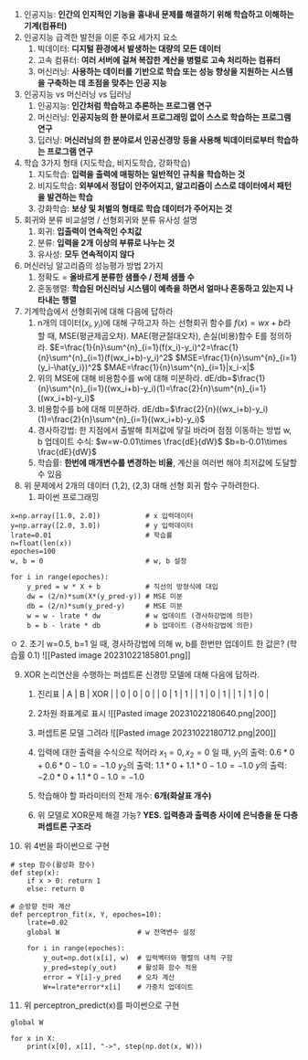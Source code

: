 1. 인공지능: **인간의 인지적인 기능을 흉내내 문제를 해결하기 위해 학습하고 이해하는 기계(컴퓨터)**
2. 인공지능 급격한 발전을 이룬 주요 세가지 요소
	1. 빅데이터: **디지털 환경에서 발생하는 대량의 모든 데이터**
	2. 고속 컴퓨터: **여러 서버에 걸쳐 복잡한 계산을 병렬로 고속 처리하는 컴퓨터**
	3. 머신러닝: **사용하는 데이터를 기반으로 학습 또는 성능 향상을 지원하는 시스템을 구축하는 데 초점을 맞추는 인공 지능**
3. 인공지능 vs 머신러닝 vs 딥러닝
	1. 인공지능: **인간처럼 학습하고 추론하는 프로그램 연구**
	2. 머신러닝: **인공지능의 한 분야로서 프로그래밍 없이 스스로 학습하는 프로그램 연구**
	3. 딥러닝: **머신러닝의 한 분야로서 인공신경망 등을 사용해 빅데이터로부터 학습하는 프로그램 연구**
4. 학습 3가지 형태 (지도학습, 비지도학습, 강화학습)
	1. 지도학습: **입력을 출력에 매핑하는 일반적인 규칙을 학습하는 것**
	2. 비지도학습: **외부에서 정답이 안주어지고, 알고리즘이 스스로 데이터에서 패턴을 발견하는 학습**
	3. 강화학습: **보상 및 처벌의 형태로 학습 데이터가 주어지는 것**
5. 회귀와 분류 비교설명 / 선형회귀와 분류 유사성 설명
	1. 회귀: **입출력이 연속적인 수치값**
	2. 분류: **입력을 2개 이상의 부류로 나누는 것**
	3. 유사성: **모두 연속적이지 않다**
6. 머신러닝 알고리즘의 성능평가 방법 2가지
	1. 정확도 = **올바르게 분류한 샘플수  / 전체 샘플 수**
	2. 혼동행렬: **학습된 머신러닝 시스템이 예측을 하면서 얼마나 혼동하고 있는지 나타내는 행렬**
7. 기계학습에서 선형회귀에 대해 다음에 답하라
	1. n개의 데이터($x_i,y_i$)에 대해 구하고자 하는 선형회귀 함수를 $f(x)=wx+b$라 할 때,
	   MSE(평균제곱오차). MAE(평균절대오차), 손실(비용)함수 E를 정의하라.
	   $E=\frac{1}{n}\sum^{n}_{i=1}(f(x_i)-y_i)^2=\frac{1}{n}\sum^{n}_{i=1}(f(wx_i+b)-y_i)^2$
	   $MSE=\frac{1}{n}\sum^{n}_{i=1}(y_i-\hat{y_i})^2$
	   $MAE=\frac{1}{n}\sum^{n}_{i=1}|x_i-x|$
	2. 위의 MSE에 대해 비용함수를 w에 대해 미분하라.
	   dE/db=$\frac{1}{n}\sum^{n}_{i=1}((wx_i+b)-y_i)(1)=\frac{2}{n}\sum^{n}_{i=1}((wx_i+b)-y_i)$
	3. 비용함수를 b에 대해 미분하라.
	   dE/db=$\frac{2}{n}((wx_i+b)-y_i)(1)=\frac{2}{n}\sum^{n}_{i=1}((wx_i+b)-y_i)$
	4. 경사하강법: 한 지점에서 출발해 최저값에 닿길 바라며 점점 이동하는 방법
	   w, b 업데이트 수식:
	   $w=w-0.01\times \frac{dE}{dW}$
	   $b=b-0.01\times \frac{dE}{dW}$
	5. 학습률: **한번에 매개변수를 변경하는 비율**, 계산을 여러번 해야 최저값에 도달할 수 있음
8. 위 문제에서 2개의 데이터 (1,2), (2,3) 대해 선형 회귀 함수 구하려한다.
	1. 파이썬 프로그래밍
```
x=np.array([1.0, 2.0])           # x 입력데이터
y=np.array([2.0, 3.0])           # y 입력데이터
lrate=0.01                       # 학습률
n=float(len(x))
epoches=100
w, b = 0                         # w, b 설정

for i in range(epoches):
	y_pred = w * X + b           # 직선의 방정식에 대입
	dw = (2/n)*sum(X*(y_pred-y)) # MSE 미분
	db = (2/n)*sum(y_pred-y)     # MSE 미분
	w = w - lrate * dw           # w 업데이트 (경사하강법에 의한)
	b = b - lrate * db           # b 업데이트 (경사하강법에 의한)
```
 ㅇ 
		2.  초기 w=0.5, b=1 일 때, 경사하강법에 의해 w, b를 한번만 업데이트 한 값은? (학습률 0.1)
		   ![[Pasted image 20231022185801.png]]

9. XOR 논리연산을 수행하는 퍼셉트론 신경망 모델에 대해 다음에 답하라.
	1. 진리표
	   | A   | B   | XOR |
	   | 0   | 0   | 0   |
	   | 0   | 1   | 1   |
	   | 1   | 0   | 1   |
	   | 1   | 1   | 0   |
	   
	2. 2차원 좌표계로 표시
	   ![[Pasted image 20231022180640.png|200]]
	3. 퍼셉트론 모델 그려라
	   ![[Pasted image 20231022180712.png|200]]
	4. 입력에 대한 출력을 수식으로 적어라
	   $x_1=0, x_2=0$  일 때, 
	   $y_1$의 출력: $0.6*0+0.6*0-1.0=-1.0$
	   $y_2$의 출력: $1.1*0+1.1*0-1.0=-1.0$
	   $y$의 출력: $-2.0*0+1.1*0-1.0=-1.0$
	5. 학습해야 할 파라미터의 전체 개수: **6개(화살표 개수)**
	6. 위 모델로 XOR문제 해결 가능? **YES. 입력층과 출력층 사이에 은닉층을 둔 다층 퍼셉트론 구조라**
5. 위 4번을 파이썬으로 구현
```
# step 함수(활성화 함수)
def step(x):
	if x > 0: return 1
	else: return 0

# 순방향 전파 계산
def perceptron_fit(x, Y, epoches=10):
	lrate=0.02
	global W                   # w 전역변수 설정
	
	for i in range(epoches):   
		y_out=np.dot(x[i], w)  # 입력벡터와 행렬의 내적 구함
		y_pred=step(y_out)     # 활성화 함수 적용
		error = Y[i]-y_pred    # 오차 계산
		W+=lrate*error*x[i]    # 가중치 업데이트
```
11. 위 perceptron_predict(x)를 파이썬으로 구현
```
global W

for x in X:
	print(x[0], x[1], "->", step(np.dot(x, W)))
```